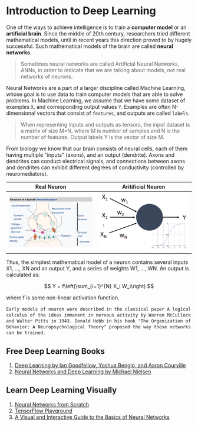 # Introduction to Deep Learning

One of the ways to achieve intelligence is to train a **computer model** or an **artificial brain**. Since the middle of 20th century, researchers tried different mathematical models, until in recent years this direction proved to by hugely successful. Such mathematical models of the brain are called **neural networks**.

> Sometimes neural networks are called Artificial Neural Networks, ANNs, in order to indicate that we are talking about models, not real networks of neurons.

Neural Networks are a part of a larger discipline called Machine Learning, whose goal is to use data to train computer models that are able to solve problems. In Machine Learning, we assume that we have some dataset of examples `X`, and corresponding output values `Y`. Examples are often N-dimensional vectors that consist of `features`, and outputs are called `labels`.

> When representing inputs and outputs as tensors, the input dataset is a matrix of size M×N, where M is number of samples and N is the number of features. Output labels Y is the vector of size M.

From biology we know that our brain consists of neural cells, each of them having multiple "inputs" (axons), and an output (dendrite). Axons and dendrites can conduct electrical signals, and connections between axons and dendrites can exhibit different degrees of conductivity (controlled by neuromediators).

|                       Real Neuron                       |                         Aritificial Neuron                          |
| :-----------------------------------------------------: | :-----------------------------------------------------------------: |
| ![Real neuron](../images/deep_learning/real_neuron.jpg) | ![Artificial neuron](../images/deep_learning/artificial_neuron.png) |

Thus, the simplest mathematical model of a neuron contains several inputs X1, ..., XN and an output Y, and a series of weights W1, ..., WN. An output is calculated as:

$$
Y = f\left(\sum_{i=1}^{N} X_i W_i\right)
$$

where f is some non-linear activation function.

```{note}
Early models of neuron were described in the classical paper A logical calculus of the ideas immanent in nervous activity by Warren McCullock and Walter Pitts in 1943. Donald Hebb in his book "The Organization of Behavior: A Neuropsychological Theory" proposed the way those networks can be trained.
```

## Free Deep Learning Books

1. [Deep Learning by Ian Goodfellow, Yoshua Bengio, and Aaron Courville](https://www.deeplearningbook.org/)
2. [Neural Networks and Deep Learning by Michael Nielsen](http://neuralnetworksanddeeplearning.com/)

## Learn Deep Learning Visually

1. [Neural Networks from Scratch](https://aegeorge42.github.io/)
2. [TensorFlow Playground](https://playground.tensorflow.org/)
3. [A Visual and Interactive Guide to the Basics of Neural Networks](https://jalammar.github.io/visual-interactive-guide-basics-neural-networks/)
